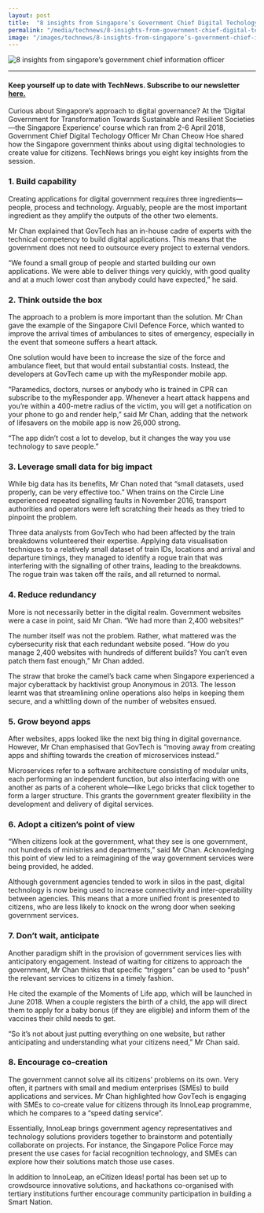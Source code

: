 ```yaml
---
layout: post
title:  "8 insights from Singapore’s Government Chief Digital Techology Officer"
permalink: "/media/technews/8-insights-from-government-chief-digital-technology-officer"
image: "/images/technews/8-insights-from-singapore’s-government-chief-information-officer-part-1.png"
---
```


![8 insights from singapore’s government chief information officer](/images/technews/8-insights-from-singapore’s-government-chief-information-officer-part-1.png)

---

#### **Keep yourself up to date with TechNews. Subscribe to our newsletter [here.](/media/media-releases/formation-of-the-smart-nation-and-digital-government-group-in-the-prime-minister-office/)**

Curious about Singapore’s approach to digital governance? At the ‘Digital Government for Transformation Towards Sustainable and Resilient Societies—the Singapore Experience’ course which ran from 2-6 April 2018, Government Chief Digital Techology Officer Mr Chan Cheow Hoe shared how the Singapore government thinks about using digital technologies to create value for citizens. TechNews brings you eight key insights from the session.

### **1. Build capability**
Creating applications for digital government requires three ingredients—people, process and technology. Arguably, people are the most important ingredient as they amplify the outputs of the other two elements. 

Mr Chan explained that GovTech has an in-house cadre of experts with the technical competency to build digital applications. This means that the government does not need to outsource every project to external vendors.

“We found a small group of people and started building our own applications. We were able to deliver things very quickly, with good quality and at a much lower cost than anybody could have expected,” he said.

### **2. Think outside the box**
The approach to a problem is more important than the solution. Mr Chan gave the example of the Singapore Civil Defence Force, which wanted to improve the arrival times of ambulances to sites of emergency, especially in the event that someone suffers a heart attack. 

One solution would have been to increase the size of the force and ambulance fleet, but that would entail substantial costs. Instead, the developers at GovTech came up with the myResponder mobile app.

“Paramedics, doctors, nurses or anybody who is trained in CPR can subscribe to the myResponder app. Whenever a heart attack happens and you’re within a 400-metre radius of the victim, you will get a notification on your phone to go and render help,” said Mr Chan, adding that the network of lifesavers on the mobile app is now 26,000 strong.

“The app didn’t cost a lot to develop, but it changes the way you use technology to save people.”

### **3. Leverage small data for big impact**
While big data has its benefits, Mr Chan noted that “small datasets, used properly, can be very effective too.” When trains on the Circle Line experienced repeated signalling faults in November 2016, transport authorities and operators were left scratching their heads as they tried to pinpoint the problem.

Three data analysts from GovTech who had been affected by the train breakdowns volunteered their expertise. Applying data visualisation techniques to a relatively small dataset of train IDs, locations and arrival and departure timings, they managed to identify a rogue train that was interfering with the signalling of other trains, leading to the breakdowns. The rogue train was taken off the rails, and all returned to normal.

### **4. Reduce redundancy**
More is not necessarily better in the digital realm. Government websites were a case in point, said Mr Chan. “We had more than 2,400 websites!”

The number itself was not the problem. Rather, what mattered was the cybersecurity risk that each redundant website posed. “How do you manage 2,400 websites with hundreds of different builds? You can’t even patch them fast enough,” Mr Chan added.

The straw that broke the camel’s back came when Singapore experienced a major cyberattack by hacktivist group Anonymous in 2013. The lesson learnt was that streamlining online operations also helps in keeping them secure, and a whittling down of the number of websites ensued.

### **5. Grow beyond apps**
After websites, apps looked like the next big thing in digital governance. However, Mr Chan emphasised that GovTech is “moving away from creating apps and shifting towards the creation of microservices instead.”

Microservices refer to a software architecture consisting of modular units, each performing an independent function, but also interfacing with one another as parts of a coherent whole—like Lego bricks that click together to form a larger structure. This grants the government greater flexibility in the development and delivery of digital services.

### **6. Adopt a citizen’s point of view**
“When citizens look at the government, what they see is one government, not hundreds of ministries and departments,” said Mr Chan. Acknowledging this point of view led to a reimagining of the way government services were being provided, he added.

Although government agencies tended to work in silos in the past, digital technology is now being used to increase connectivity and inter-operability between agencies. This means that a more unified front is presented to citizens, who are less likely to knock on the wrong door when seeking government services. 

### **7. Don’t wait, anticipate**
Another paradigm shift in the provision of government services lies with anticipatory engagement. Instead of waiting for citizens to approach the government, Mr Chan thinks that specific “triggers” can be used to “push” the relevant services to citizens in a timely fashion.

He cited the example of the Moments of Life app, which will be launched in June 2018. When a couple registers the birth of a child, the app will direct them to apply for a baby bonus (if they are eligible) and inform them of the vaccines their child needs to get.

“So it’s not about just putting everything on one website, but rather anticipating and understanding what your citizens need,” Mr Chan said.

### **8. Encourage co-creation**
The government cannot solve all its citizens’ problems on its own. Very often, it partners with small and medium enterprises (SMEs) to build applications and services. Mr Chan highlighted how GovTech is engaging with SMEs to co-create value for citizens through its InnoLeap programme, which he compares to a “speed dating service”.

Essentially, InnoLeap brings government agency representatives and technology solutions providers together to brainstorm and potentially collaborate on projects. For instance, the Singapore Police Force may present the use cases for facial recognition technology, and SMEs can explore how their solutions match those use cases.

In addition to InnoLeap, an eCitizen Ideas! portal has been set up to crowdsource innovative solutions, and hackathons co-organised with tertiary institutions further encourage community participation in building a Smart Nation.
